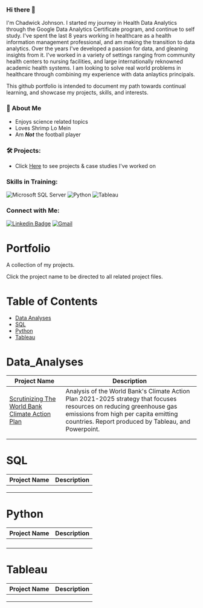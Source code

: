 ### Hi there 👋
I'm Chadwick Johnson. I started my journey in Health Data Analytics through the Google Data Analytics Certificate program, and continue to self study. I've spent the last 8 years working in healthcare as a health information management professional, and am making the transition to data analytics. Over the years I've developed a passion for data, and gleaning insights from it. I've worked in a variety of settings ranging from community health centers to nursing facilities, and large internationally reknowned academic health systems. I am looking to solve real world problems in healthcare through combining my experience with data anlaytics principals. 

This github portfolio is intended to document my path towards continual learning, and showcase my projects, skills, and interests.

### 🚨 About Me

- Enjoys science related topics
- Loves Shrimp Lo Mein
- Am ***Not*** the football player

### 🛠️ Projects:

- Click [Here](https://github.com/cgjohnso/portfolio/) to see projects & case studies I've worked on


### Skills in Training:

![Microsoft SQL Server](https://img.shields.io/badge/Microsoft_SQL_Server-CC2927?style=for-the-badge&logo=microsoft-sql-server&logoColor=white)
![Python](https://img.shields.io/badge/Python-3776AB?style=for-the-badge&logo=python&logoColor=white)
![Tableau](https://img.shields.io/badge/Tableau-E97627?style=for-the-badge&logo=Tableau&logoColor=white)

### Connect with Me:
[![Linkedin Badge](https://img.shields.io/badge/LinkedIn-0077B5?style=for-the-badge&logo=linkedin&logoColor=white)](https://www.linkedin.com/in/chadwickgjohnson/)
[![Gmail](https://img.shields.io/badge/Gmail-D14836?style=for-the-badge&logo=gmail&logoColor=white)](mailto:chadwickgjohnson@gmail.com)


# Portfolio
A collection of my projects.

Click the project name to be directed to all related project files.

# Table of Contents
- [Data Analyses](#Data_Analyses)
- [SQL](#SQL)
- [Python](#Python)
- [Tableau](#Tableau)

# Data_Analyses
|Project Name|Description|
|---|---|
|[Scrutinizing The World Bank Climate Action Plan](https://github.com/cgjohnso/Scrutinizing-The-World-Bank-Climate-Action-Plan)|Analysis of the World Bank's Climate Action Plan 2021-2025 strategy that focuses resources on reducing greenhouse gas emissions from high per capita emitting countries. Report produced by Tableau, and Powerpoint.|
|||
|||

# SQL
|Project Name|Description|
|---|---|
|||
|||
|||

# Python

|Project Name|Description|
|---|---|
|||
|||
|||
|||

# Tableau
|Project Name|Description|
|---|---|
|||
|||
|||


<!--
**cgjohnso/cgjohnso** is a ✨ _special_ ✨ repository because its `README.md` (this file) appears on your GitHub profile.

Here are some ideas to get you started:

- 🔭 I’m currently working on ...
- 🌱 I’m currently learning ...
- 👯 I’m looking to collaborate on ...
- 🤔 I’m looking for help with ...
- 💬 Ask me about ...
- 📫 How to reach me: ...
- 😄 Pronouns: ...
- ⚡ Fun fact: ...
-->
